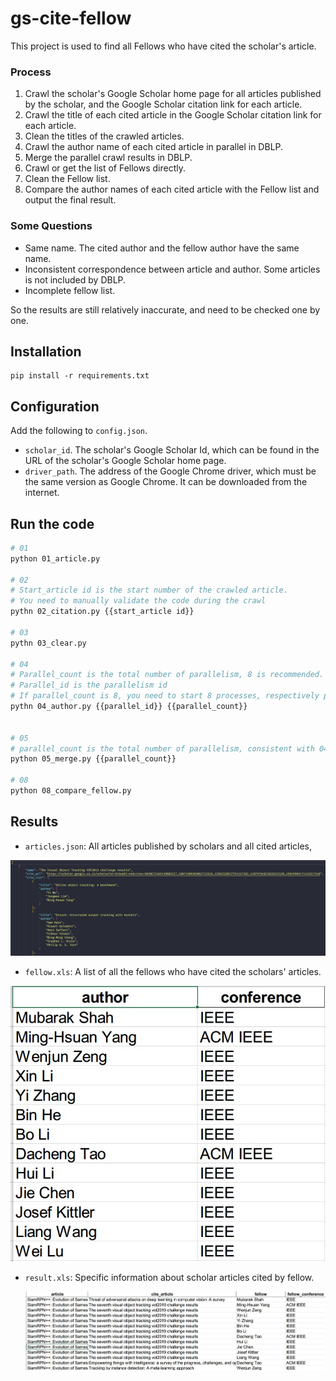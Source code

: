 # gs-cite-fellow

This project is used to find all Fellows who have cited the scholar's article. 

### Process

1. Crawl the scholar's Google Scholar home page for all articles published by the scholar, and the Google Scholar citation link for each article.
2. Crawl the title of each cited article in the Google Scholar citation  link for each article.
3. Clean the titles of the crawled articles. 
4. Crawl the author name of each cited article in parallel in DBLP.
5. Merge the parallel crawl results in DBLP.
6. Crawl or get the list of Fellows directly.
7. Clean the Fellow list. 
8. Compare the author names of each cited article with the Fellow list and output the final result.

### Some Questions

* Same name. The cited author and the fellow author have the same name. 
* Inconsistent correspondence between article and author. Some articles is not included by DBLP.
* Incomplete fellow list.

So the results are still relatively inaccurate, and need to be checked one by one.

## Installation

```
pip install -r requirements.txt
```

## Configuration

Add the following to ``config.json``.

* ``scholar_id``. The scholar's Google Scholar Id, which can be found in the URL of the scholar's Google Scholar home page.
* ``driver_path``. The address of the Google Chrome driver, which must be the same version as Google Chrome. It can be downloaded from the internet.

## Run the code

``` bash
# 01  
python 01_article.py

# 02 
# Start_article id is the start number of the crawled article. 
# You need to manually validate the code during the crawl
pythn 02_citation.py {{start_article id}}

# 03 
pythn 03_clear.py 

# 04 
# Parallel_count is the total number of parallelism, 8 is recommended. 
# Parallel_id is the parallelism id
# If parallel_count is 8, you need to start 8 processes, respectively python 04_author.py {{0..7}} 8
pythn 04_author.py {{parallel_id}} {{parallel_count}}


# 05
# parallel_count is the total number of parallelism, consistent with 04.
python 05_merge.py {{parallel_count}}

# 08 
python 08_compare_fellow.py

```

## Results

* ``articles.json``: All articles published by scholars and all cited articles,

![articles](.\figures\articles.jpg)

* ``fellow.xls``: A list of all the fellows who have cited the scholars' articles.

![fellow](.\figures\fellow.jpg)

* ``result.xls``: Specific information about scholar articles cited by fellow.

  ![result](.\figures\result.jpg)


